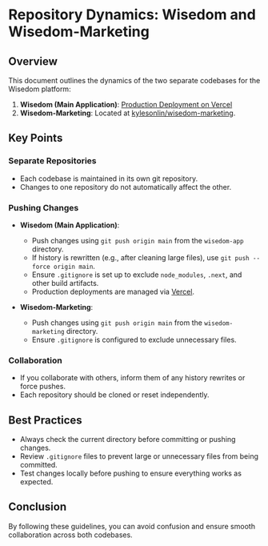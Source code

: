 # Repository Dynamics: Wisedom and Wisedom-Marketing

## Overview
This document outlines the dynamics of the two separate codebases for the Wisedom platform:
1. **Wisedom (Main Application)**: [Production Deployment on Vercel](https://vercel.com/kyle-sonlins-projects/wisedom-app)
2. **Wisedom-Marketing**: Located at [kylesonlin/wisedom-marketing](https://github.com/kylesonlin/wisedom-marketing).

## Key Points

### Separate Repositories
- Each codebase is maintained in its own git repository.
- Changes to one repository do not automatically affect the other.

### Pushing Changes
- **Wisedom (Main Application)**:
  - Push changes using `git push origin main` from the `wisedom-app` directory.
  - If history is rewritten (e.g., after cleaning large files), use `git push --force origin main`.
  - Ensure `.gitignore` is set up to exclude `node_modules`, `.next`, and other build artifacts.
  - Production deployments are managed via [Vercel](https://vercel.com/kyle-sonlins-projects/wisedom-app).

- **Wisedom-Marketing**:
  - Push changes using `git push origin main` from the `wisedom-marketing` directory.
  - Ensure `.gitignore` is configured to exclude unnecessary files.

### Collaboration
- If you collaborate with others, inform them of any history rewrites or force pushes.
- Each repository should be cloned or reset independently.

## Best Practices
- Always check the current directory before committing or pushing changes.
- Review `.gitignore` files to prevent large or unnecessary files from being committed.
- Test changes locally before pushing to ensure everything works as expected.

## Conclusion
By following these guidelines, you can avoid confusion and ensure smooth collaboration across both codebases. 